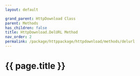 ```yaml
---
layout: default

grand_parent: HttpDownload Class
parent: Methods
has_children: false
title: HttpDownload.DelURL Method
nav_order: 2
permalink: /package/httppackage/httpdownload/methods/delurl
---
```

# {{ page.title }}
